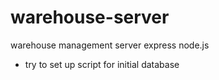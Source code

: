 # warehouse-server
warehouse management server express node.js

- try to set up script for initial database
